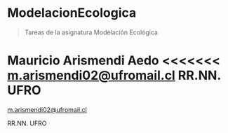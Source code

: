 # ModelacionEcologica


>Tareas de la asignatura Modelación Ecológica


Mauricio Arismendi Aedo
<<<<<<< 
  m.arismendi02@ufromail.cl
  RR.NN. UFRO
=======


m.arismendi02@ufromail.cl


RR.NN. UFRO

